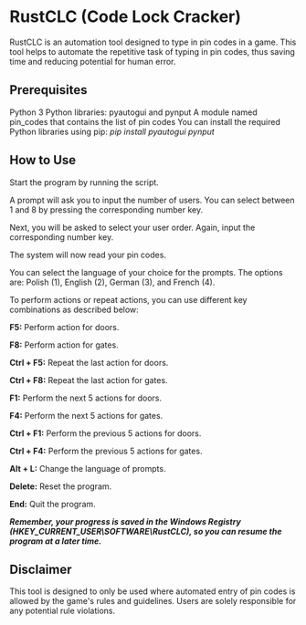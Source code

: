 # RustCLC (Code Lock Cracker)
RustCLC is an automation tool designed to type in pin codes in a game. This tool helps to automate the repetitive task of typing in pin codes, thus saving time and reducing potential for human error.

## Prerequisites
Python 3
Python libraries: pyautogui and pynput
A module named pin_codes that contains the list of pin codes
You can install the required Python libraries using pip:
*pip install pyautogui pynput*

## How to Use
Start the program by running the script.

A prompt will ask you to input the number of users. You can select between 1 and 8 by pressing the corresponding number key.

Next, you will be asked to select your user order. Again, input the corresponding number key.

The system will now read your pin codes.

You can select the language of your choice for the prompts. The options are: Polish (1), English (2), German (3), and French (4).

To perform actions or repeat actions, you can use different key combinations as described below:

**F5:** Perform action for doors.

**F8:** Perform action for gates.

**Ctrl + F5:** Repeat the last action for doors.

**Ctrl + F8:** Repeat the last action for gates.

**F1:** Perform the next 5 actions for doors.

**F4:** Perform the next 5 actions for gates.

**Ctrl + F1:** Perform the previous 5 actions for doors.

**Ctrl + F4:** Perform the previous 5 actions for gates.

**Alt + L:** Change the language of prompts.

**Delete:** Reset the program.

**End:** Quit the program.

***Remember, your progress is saved in the Windows Registry (HKEY_CURRENT_USER\SOFTWARE\RustCLC), so you can resume the program at a later time.***

## Disclaimer
This tool is designed to only be used where automated entry of pin codes is allowed by the game's rules and guidelines. Users are solely responsible for any potential rule violations.